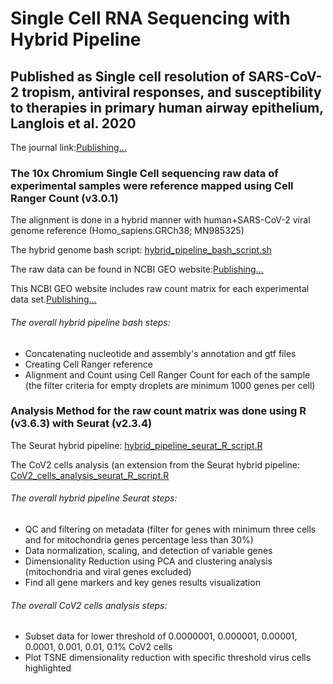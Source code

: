 # Single Cell RNA Sequencing with Hybrid Pipeline
## Published as Single cell resolution of SARS-CoV-2 tropism, antiviral responses, and susceptibility to therapies in primary human airway epithelium, Langlois et al. 2020
The journal link:<a class="link-gray" href="#">Publishing...</a>

### The 10x Chromium Single Cell sequencing raw data of experimental samples were reference mapped using Cell Ranger Count (v3.0.1)
The alignment is done in a hybrid manner with human+SARS-CoV-2 viral genome reference (Homo_sapiens.GRCh38; MN985325)

The hybrid genome bash script: <a class="link-gray" href="https://github.com/heznanda/scrnaseq-hybrid-cov2/blob/master/hybrid_pipeline_bash_script.sh">hybrid_pipeline_bash_script.sh</a>

The raw data can be found in NCBI GEO website:<a class="link-gray" href="#">Publishing...</a>

This NCBI GEO website includes raw count matrix for each experimental data set.<a class="link-gray" href="#">Publishing...</a>

###### The overall hybrid pipeline bash steps:
* Concatenating nucleotide and assembly's annotation and gtf files
* Creating Cell Ranger reference
* Alignment and Count using Cell Ranger Count for each of the sample (the filter criteria for empty droplets are minimum 1000 genes per cell)

### Analysis Method for the raw count matrix was done using R (v3.6.3) with Seurat (v2.3.4)

The Seurat hybrid pipeline: <a class="link-gray" href="https://github.com/heznanda/scrnaseq-hybrid-cov2/blob/master/hybrid_pipeline_seurat_R_script.R">hybrid_pipeline_seurat_R_script.R</a>

The CoV2 cells analysis (an extension from the Seurat hybrid pipeline: <a class="link-gray" href="https://github.com/heznanda/scrnaseq-hybrid-cov2/blob/master/CoV2_cells_analysis_seurat_R_script.R">CoV2_cells_analysis_seurat_R_script.R</a>

###### The overall hybrid pipeline Seurat steps:
* QC and filtering on metadata (filter for genes with minimum three cells and for mitochondria genes percentage less than 30%)
* Data normalization, scaling, and detection of variable genes
* Dimensionality Reduction using PCA and clustering analysis (mitochondria and viral genes excluded)
* Find all gene markers and key genes results visualization

###### The overall CoV2 cells analysis steps:
* Subset data for lower threshold of 0.0000001, 0.000001, 0.00001, 0.0001, 0.001, 0.01, 0.1% CoV2 cells
* Plot TSNE dimensionality reduction with specific threshold virus cells highlighted
